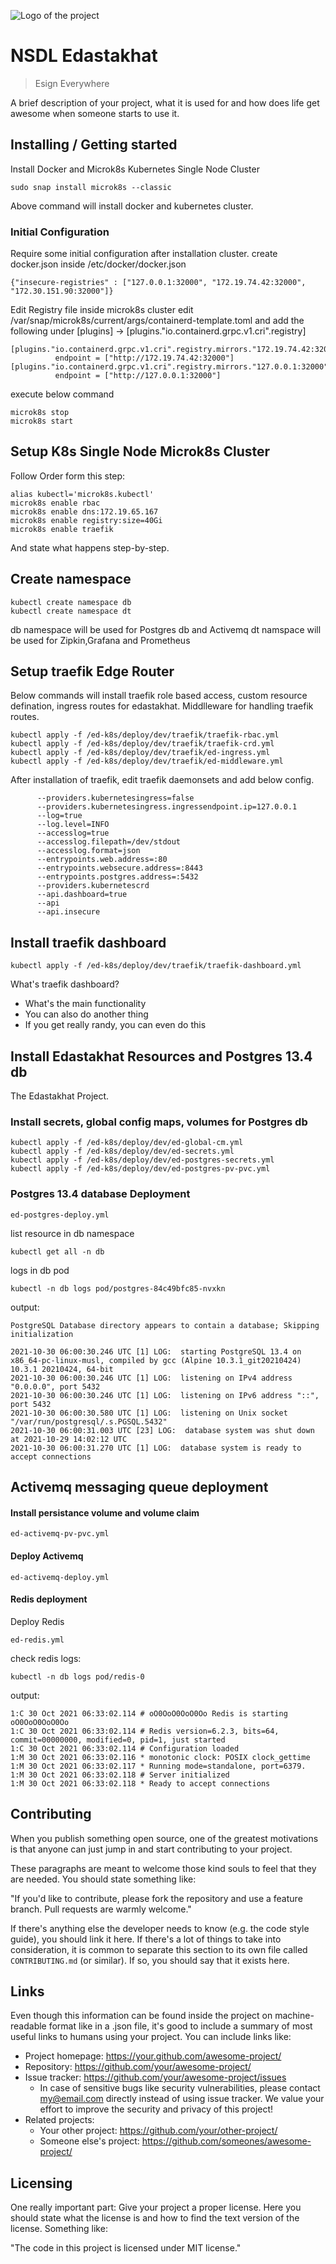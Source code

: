 ![Logo of the project](https://www.egov-nsdl.co.in/img/logo.png)

# NSDL Edastakhat
> Esign Everywhere

A brief description of your project, what it is used for and how does life get
awesome when someone starts to use it.

## Installing / Getting started

Install Docker and Microk8s Kubernetes Single Node Cluster

```shell
sudo snap install microk8s --classic
```

Above command will install docker and kubernetes cluster.

### Initial Configuration

Require some initial configuration after installation cluster.
create docker.json inside /etc/docker/docker.json
```shell
{"insecure-registries" : ["127.0.0.1:32000", "172.19.74.42:32000", "172.30.151.90:32000"]}
```
Edit Registry file inside microk8s cluster
edit /var/snap/microk8s/current/args/containerd-template.toml and add the following under [plugins] -> [plugins."io.containerd.grpc.v1.cri".registry]

```shell
[plugins."io.containerd.grpc.v1.cri".registry.mirrors."172.19.74.42:32000"]
          endpoint = ["http://172.19.74.42:32000"]
[plugins."io.containerd.grpc.v1.cri".registry.mirrors."127.0.0.1:32000"]
          endpoint = ["http://127.0.0.1:32000"]
```
execute below command
```
microk8s stop
microk8s start
```
## Setup K8s Single Node Microk8s Cluster

Follow Order form this step:

```shell
alias kubectl='microk8s.kubectl'
microk8s enable rbac
microk8s enable dns:172.19.65.167
microk8s enable registry:size=40Gi
microk8s enable traefik
```

And state what happens step-by-step.

## Create namespace
```shell
kubectl create namespace db
kubectl create namespace dt
```
db namespace will be used for Postgres db and Activemq
dt namspace will be used for Zipkin,Grafana and Prometheus

## Setup traefik Edge Router

Below commands will install traefik role based access, custom resource defination, ingress routes for edastakhat.
Middlleware for handling traefik routes.

```shell
kubectl apply -f /ed-k8s/deploy/dev/traefik/traefik-rbac.yml
kubectl apply -f /ed-k8s/deploy/dev/traefik/traefik-crd.yml
kubectl apply -f /ed-k8s/deploy/dev/traefik/ed-ingress.yml
kubectl apply -f /ed-k8s/deploy/dev/traefik/ed-middleware.yml
```
After installation of traefik, edit traefik daemonsets and add below config.
```shell
      --providers.kubernetesingress=false
      --providers.kubernetesingress.ingressendpoint.ip=127.0.0.1
      --log=true
      --log.level=INFO
      --accesslog=true
      --accesslog.filepath=/dev/stdout
      --accesslog.format=json
      --entrypoints.web.address=:80
      --entrypoints.websecure.address=:8443
      --entrypoints.postgres.address=:5432
      --providers.kubernetescrd
      --api.dashboard=true
      --api
      --api.insecure
```

## Install traefik dashboard
```
kubectl apply -f /ed-k8s/deploy/dev/traefik/traefik-dashboard.yml
```

What's traefik dashboard?
* What's the main functionality
* You can also do another thing
* If you get really randy, you can even do this

## Install Edastakhat Resources and Postgres 13.4 db

The Edastakhat Project.
### Install secrets, global config maps, volumes for Postgres db

```shell
kubectl apply -f /ed-k8s/deploy/dev/ed-global-cm.yml
kubectl apply -f /ed-k8s/deploy/dev/ed-secrets.yml
kubectl apply -f /ed-k8s/deploy/dev/ed-postgres-secrets.yml
kubectl apply -f /ed-k8s/deploy/dev/ed-postgres-pv-pvc.yml
```
### Postgres 13.4 database Deployment
```shell
ed-postgres-deploy.yml
```
list resource in db namespace
```shell
kubectl get all -n db
```
logs in db pod
```shell
kubectl -n db logs pod/postgres-84c49bfc85-nvxkn
```
output:
```shell
PostgreSQL Database directory appears to contain a database; Skipping initialization

2021-10-30 06:00:30.246 UTC [1] LOG:  starting PostgreSQL 13.4 on x86_64-pc-linux-musl, compiled by gcc (Alpine 10.3.1_git20210424) 10.3.1 20210424, 64-bit
2021-10-30 06:00:30.246 UTC [1] LOG:  listening on IPv4 address "0.0.0.0", port 5432
2021-10-30 06:00:30.246 UTC [1] LOG:  listening on IPv6 address "::", port 5432
2021-10-30 06:00:30.580 UTC [1] LOG:  listening on Unix socket "/var/run/postgresql/.s.PGSQL.5432"
2021-10-30 06:00:31.003 UTC [23] LOG:  database system was shut down at 2021-10-29 14:02:12 UTC
2021-10-30 06:00:31.270 UTC [1] LOG:  database system is ready to accept connections
```
## Activemq messaging queue deployment
#### Install persistance volume and volume claim
```shell
ed-activemq-pv-pvc.yml
```
#### Deploy Activemq
```shell
ed-activemq-deploy.yml
```

#### Redis deployment
Deploy Redis
```shell
ed-redis.yml
```
check redis logs:
```
kubectl -n db logs pod/redis-0
```
output:
```
1:C 30 Oct 2021 06:33:02.114 # oO0OoO0OoO0Oo Redis is starting oO0OoO0OoO0Oo
1:C 30 Oct 2021 06:33:02.114 # Redis version=6.2.3, bits=64, commit=00000000, modified=0, pid=1, just started
1:C 30 Oct 2021 06:33:02.114 # Configuration loaded
1:M 30 Oct 2021 06:33:02.116 * monotonic clock: POSIX clock_gettime
1:M 30 Oct 2021 06:33:02.117 * Running mode=standalone, port=6379.
1:M 30 Oct 2021 06:33:02.118 # Server initialized
1:M 30 Oct 2021 06:33:02.118 * Ready to accept connections
```
## Contributing

When you publish something open source, one of the greatest motivations is that
anyone can just jump in and start contributing to your project.

These paragraphs are meant to welcome those kind souls to feel that they are
needed. You should state something like:

"If you'd like to contribute, please fork the repository and use a feature
branch. Pull requests are warmly welcome."

If there's anything else the developer needs to know (e.g. the code style
guide), you should link it here. If there's a lot of things to take into
consideration, it is common to separate this section to its own file called
`CONTRIBUTING.md` (or similar). If so, you should say that it exists here.

## Links

Even though this information can be found inside the project on machine-readable
format like in a .json file, it's good to include a summary of most useful
links to humans using your project. You can include links like:

- Project homepage: https://your.github.com/awesome-project/
- Repository: https://github.com/your/awesome-project/
- Issue tracker: https://github.com/your/awesome-project/issues
  - In case of sensitive bugs like security vulnerabilities, please contact
    my@email.com directly instead of using issue tracker. We value your effort
    to improve the security and privacy of this project!
- Related projects:
  - Your other project: https://github.com/your/other-project/
  - Someone else's project: https://github.com/someones/awesome-project/


## Licensing

One really important part: Give your project a proper license. Here you should
state what the license is and how to find the text version of the license.
Something like:

"The code in this project is licensed under MIT license."
